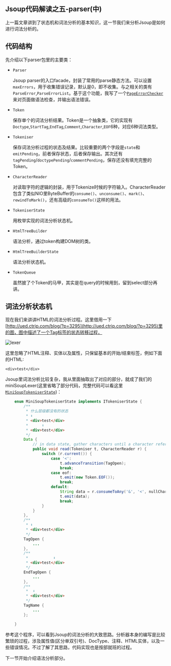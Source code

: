 Jsoup代码解读之五-parser(中)
-------
上一篇文章讲到了状态机和词法分析的基本知识，这一节我们来分析Jsoup是如何进行词法分析的。

## 代码结构

先介绍以下parser包里的主要类：

* `Parser`

	Jsoup parser的入口facade，封装了常用的parse静态方法。可以设置`maxErrors`，用于收集错误记录，默认是0，即不收集。与之相关的类有`ParseError`,`ParseErrorList`。基于这个功能，我写了一个[`PageErrorChecker`](https://github.com/code4craft/jsoup/tree/master/src/main/java/us/codecraft/learning/parser)来对页面做语法检查，并输出语法错误。

* `Token` 
	
	保存单个的词法分析结果。Token是一个抽象类，它的实现有`Doctype`,`StartTag`,`EndTag`,`Comment`,`Character`,`EOF`6种，对应6种词法类型。
	
* `Tokeniser` 

	保存词法分析过程的状态及结果。比较重要的两个字段是`state`和`emitPending`，前者保存状态，后者保存输出。其次还有`tagPending`/`doctypePending`/`commentPending`，保存还没有填充完整的Token。
	
* `CharacterReader`

	对读取字符的逻辑的封装，用于Tokenize时候的字符输入。CharacterReader包含了类似NIO里ByteBuffer的`consume()`、`unconsume()`、`mark()`、`rewindToMark()`，还有高级的`consumeTo()`这样的用法。
	
* `TokeniserState`

 	用枚举实现的词法分析状态机。
 	
* `HtmlTreeBuilder`

	语法分析，通过token构建DOM树的类。
	
* `HtmlTreeBuilderState`

	语法分析状态机。
 	
* `TokenQueue`

	虽然披了个Token的马甲，其实是在query的时候用到，留到select部分再讲。

## 词法分析状态机

现在我们来讲讲HTML的词法分析过程。这里借用一下[http://ued.ctrip.com/blog/?p=3295](http://ued.ctrip.com/blog/?p=3295)里的图，图中描述了一个Tag标签的状态转移过程，

![lexer][1]

这里忽略了HTML注释、实体以及属性，只保留基本的开始/结束标签，例如下面的HTML:

	<div>test</div>

Jsoup里词法分析比较复杂，我从里面抽取出了对应的部分，就成了我们的miniSoupLexer(这里省略了部分代码，完整代码可以看这里[`MiniSoupTokeniserState`](https://github.com/code4craft/jsoup/blob/master/src/main/java/org/jsoup/parser/MiniSoupTokeniserState.java))：

```java
	enum MiniSoupTokeniserState implements ITokeniserState {
	    /**
	     * 什么层级都没有的状态
	     * ⬇
	     * <div>test</div>
	     *      ⬇
	     * <div>test</div>
	     */
	    Data {
	        // in data state, gather characters until a character reference or tag is found
	        public void read(Tokeniser t, CharacterReader r) {
	            switch (r.current()) {
	                case '<':
	                    t.advanceTransition(TagOpen);
	                    break;
	                case eof:
	                    t.emit(new Token.EOF());
	                    break;
	                default:
	                    String data = r.consumeToAny('&', '<', nullChar);
	                    t.emit(data);
	                    break;
	            }
	        }
	    },
	    /**
	     * ⬇
	     * <div>test</div>
	     */
	    TagOpen {
	        ...
	    },
	    /**
	     *           ⬇
	     * <div>test</div>
	     */
	    EndTagOpen {
	        ...
	    },
	    /**
	     *  ⬇
	     * <div>test</div>
	     */
	    TagName {
	        ...
	    };

	}
```
	
参考这个程序，可以看到Jsoup的词法分析的大致思路。分析器本身的编写是比较繁琐的过程，涉及属性值(区分单双引号)、DocType、注释、HTML实体，以及一些错误情况。不过了解了其思路，代码实现也是按部就班的过程。

下一节开始介绍语法分析部分。

  [1]: http://taligarsiel.com/Projects/image019.png